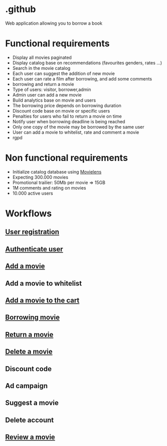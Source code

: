 # .github
Web application allowing you to borrow a book

# Functional requirements
- Display all movies paginated
- Display catalog base on recommendations (favourites genders, rates ...)
- Search in the movie catalog
- Each user can suggest the addition of new movie
- Each user can rate a film after borrowing, and add some comments
- borrowing and return a movie
- Type of users: visitor, borrower,admin
- Admin user can add a new movie
- Build analytics base on movie and users
- The borrowing price depends on borrowing duration
- Discount code base on movie or specific users
- Penalties for users who fail to return a movie on time
- Notify user when borrowing deadline is being reached
- Only one copy of the movie may be borrowed by the same user
- User can add a movie to whitelist, rate and comment a movie
- rgpd

# Non functional requirements
- Initialize catalog database using [Movielens](https://grouplens.org/datasets/movielens/)
- Expecting 300.000 movies
- Promotional trailier: 50Mb per movie => 15GB
- 1M comments and rating on movies
- 10.000 active users

# Workflows

## [User registration](./workflows/user_signup.png)
## [Authenticate user](./workflows/user_signin.png)
## [Add a movie](./workflows/add_movie.png)
## Add a movie to whitelist
## [Add a movie to the cart](./workflows/add_to_shopping_cart.png)
## [Borrowing movie](./workflows/order_processor_movie.png)
## [Return a movie](./workflows/return_movie.png)
## [Delete a movie](./workflows/remove-movie.md)
## Discount code
## Ad campaign
## Suggest a movie
## Delete account
## [Review a movie](./workflows/review_movie.png)
